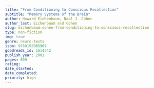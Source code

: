 ```yaml
---
title: "From Conditioning to Conscious Recollection"
subtitle: "Memory Systems of the Brain"
author: Howard Eichenbaum, Neal J. Cohen
author_last: Eichenbaum and Cohen
slug: eichenbaum-cohen-from-conditioning-to-conscious-recollection
type: non-fiction
img: true
genre: neuro-texts
isbn: 9780195085907
goodreads_id: 1614342
publish_year: 2001
pages: 600
rating: 
date_started:
date_completed:
priority: high
---
```


